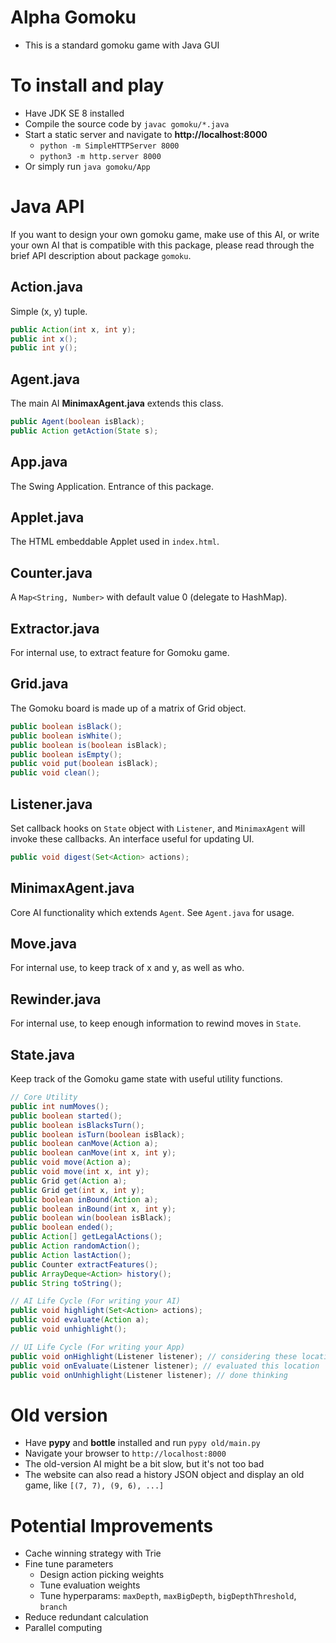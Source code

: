 # Alpha Gomoku

- This is a standard gomoku game with Java GUI

# To install and play

- Have JDK SE 8 installed
- Compile the source code by `javac gomoku/*.java`
- Start a static server and navigate to **http://localhost:8000**
  + `python -m SimpleHTTPServer 8000`
  + `python3 -m http.server 8000`
- Or simply run `java gomoku/App`

# Java API

If you want to design your own gomoku game, make use of this AI, or
write your own AI that is compatible with this package, please read through
the brief API description about package `gomoku`.

## Action.java

Simple (x, y) tuple.

```java
public Action(int x, int y);
public int x();
public int y();
```

## Agent.java

The main AI **MinimaxAgent.java** extends this class.

```java
public Agent(boolean isBlack);
public Action getAction(State s);
```

## App.java

The Swing Application. Entrance of this package.

## Applet.java

The HTML embeddable Applet used in `index.html`.

## Counter.java

A `Map<String, Number>` with default value 0 (delegate to HashMap).

## Extractor.java

For internal use, to extract feature for Gomoku game.

## Grid.java

The Gomoku board is made up of a matrix of Grid object.

```java
public boolean isBlack();
public boolean isWhite();
public boolean is(boolean isBlack);
public boolean isEmpty();
public void put(boolean isBlack);
public void clean();
```

## Listener.java

Set callback hooks on `State` object with `Listener`, and `MinimaxAgent` will
invoke these callbacks. An interface useful for updating UI. 

```java
public void digest(Set<Action> actions);
```

## MinimaxAgent.java

Core AI functionality which extends `Agent`. See `Agent.java` for usage.

## Move.java

For internal use, to keep track of x and y, as well as who.

## Rewinder.java

For internal use, to keep enough information to rewind moves in `State`.

## State.java

Keep track of the Gomoku game state with useful utility functions.

```java
// Core Utility
public int numMoves();
public boolean started();
public boolean isBlacksTurn();
public boolean isTurn(boolean isBlack);
public boolean canMove(Action a);
public boolean canMove(int x, int y);
public void move(Action a);
public void move(int x, int y);
public Grid get(Action a);
public Grid get(int x, int y);
public boolean inBound(Action a);
public boolean inBound(int x, int y);
public boolean win(boolean isBlack);
public boolean ended();
public Action[] getLegalActions();
public Action randomAction();
public Action lastAction();
public Counter extractFeatures();
public ArrayDeque<Action> history();
public String toString();

// AI Life Cycle (For writing your AI)
public void highlight(Set<Action> actions);
public void evaluate(Action a);
public void unhighlight();

// UI Life Cycle (For writing your App)
public void onHighlight(Listener listener); // considering these locations
public void onEvaluate(Listener listener); // evaluated this location
public void onUnhighlight(Listener listener); // done thinking
```

# Old version

- Have **pypy** and **bottle** installed and run `pypy old/main.py`
- Navigate your browser to `http://localhost:8000`
- The old-version AI might be a bit slow, but it's not too bad
- The website can also read a history JSON object and display an old game, like `[(7, 7), (9, 6), ...]`

# Potential Improvements

- Cache winning strategy with Trie
- Fine tune parameters
  + Design action picking weights
  + Tune evaluation weights
  + Tune hyperparams: `maxDepth`, `maxBigDepth`, `bigDepthThreshold`, `branch`
- Reduce redundant calculation
- Parallel computing